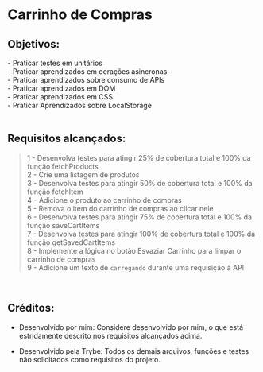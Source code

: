 # Carrinho de Compras

## Objetivos:
<section>
- Praticar testes em unitários
</br> - Praticar aprendizados em oerações asincronas
</br> - Praticar aprendizados sobre consumo de APIs
</br> - Praticar aprendizados em DOM
</br> - Praticar aprendizados em CSS
</br> - Praticar Aprendizados sobre LocalStorage

</section>

</br>

## Requisitos alcançados:

>1 - Desenvolva testes para atingir 25% de cobertura total e 100% da função fetchProducts
</br> 2 - Crie uma listagem de produtos
</br> 3 - Desenvolva testes para atingir 50% de cobertura total e 100% da função fetchItem 
</br> 4 - Adicione o produto ao carrinho de compras
</br> 5 - Remova o item do carrinho de compras ao clicar nele
</br> 6 - Desenvolva testes para atingir 75% de cobertura total e 100% da função saveCartItems
</br> 7 - Desenvolva testes para atingir 100% de cobertura total e 100% da função getSavedCartItems
</br> 8 - Implemente a lógica no botão Esvaziar Carrinho para limpar o carrinho de compras
</br> 9 - Adicione um texto de `carregando` durante uma requisição à API


</br>

## Créditos:

- Desenvolvido por mim: Considere desenvolvido por mim, o que está estridamente descrito nos requisitos alcançados acima. 

- Desenvolvido pela Trybe: Todos os demais arquivos, funções e testes não solicitados como requisitos do projeto.


<!-- ## Preview:

 <img src="images/preview.png" width="900px" > -->


